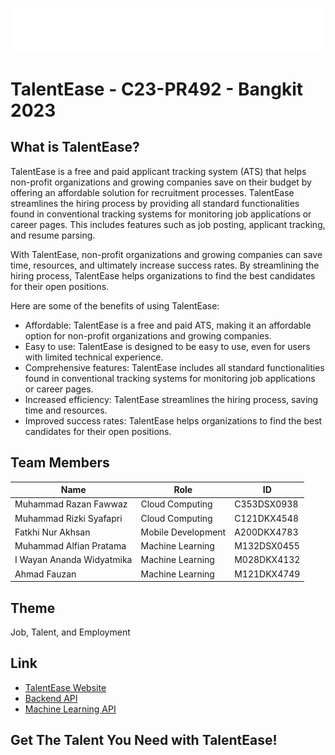 ![TalentEase logo](talentease.png)

# TalentEase - C23-PR492 - Bangkit 2023

## What is TalentEase?

TalentEase is a free and paid applicant tracking system (ATS) that helps non-profit organizations and growing companies save on their budget by offering an affordable solution for recruitment processes. TalentEase streamlines the hiring process by providing all standard functionalities found in conventional tracking systems for monitoring job applications or career pages. This includes features such as job posting, applicant tracking, and resume parsing.

With TalentEase, non-profit organizations and growing companies can save time, resources, and ultimately increase success rates. By streamlining the hiring process, TalentEase helps organizations to find the best candidates for their open positions.

Here are some of the benefits of using TalentEase:

- Affordable: TalentEase is a free and paid ATS, making it an affordable option for non-profit organizations and growing companies.
- Easy to use: TalentEase is designed to be easy to use, even for users with limited technical experience.
- Comprehensive features: TalentEase includes all standard functionalities found in conventional tracking systems for monitoring job applications or career pages.
- Increased efficiency: TalentEase streamlines the hiring process, saving time and resources.
- Improved success rates: TalentEase helps organizations to find the best candidates for their open positions.

## Team Members

| Name                      | Role               | ID          |
| ------------------------- | ------------------ | ----------- |
| Muhammad Razan Fawwaz     | Cloud Computing    | C353DSX0938 |
| Muhammad Rizki Syafapri   | Cloud Computing    | C121DKX4548 |
| Fatkhi Nur Akhsan         | Mobile Development | A200DKX4783 |
| Muhammad Alfian Pratama   | Machine Learning   | M132DSX0455 |
| I Wayan Ananda Widyatmika | Machine Learning   | M028DKX4132 |
| Ahmad Fauzan              | Machine Learning   | M121DKX4749 |

## Theme

Job, Talent, and Employment

## Link

- [TalentEase Website](https://TalentEase.dev/)
- [Backend API](https://be-api.TalentEase.dev/)
- [Machine Learning API](https://ml-api.TalentEase.dev/)

## Get The Talent You Need with TalentEase!
